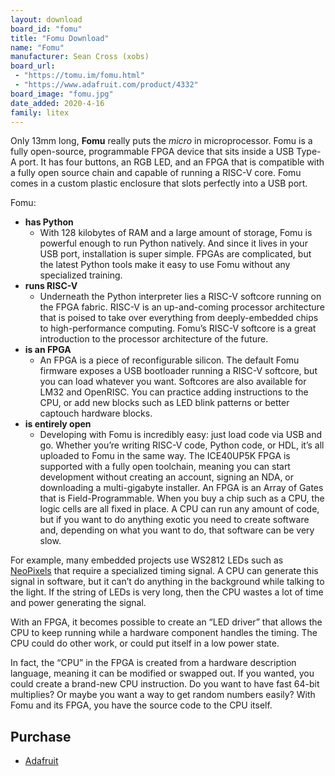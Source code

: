 ```yaml
---
layout: download
board_id: "fomu"
title: "Fomu Download"
name: "Fomu"
manufacturer: Sean Cross (xobs)
board_url:
 - "https://tomu.im/fomu.html"
 - "https://www.adafruit.com/product/4332"
board_image: "fomu.jpg"
date_added: 2020-4-16
family: litex
---
```


Only 13mm long, **Fomu** really puts the _micro_ in microprocessor. Fomu is a fully open-source, programmable FPGA device that sits inside a USB Type-A port. It has four buttons, an RGB LED, and an FPGA that is compatible with a fully open source chain and capable of running a RISC-V core. Fomu comes in a custom plastic enclosure that slots perfectly into a USB port.

Fomu:

 * **has Python**
   * With 128 kilobytes of RAM and a large amount of storage, Fomu is powerful enough to run Python natively. And since it lives in your USB port, installation is super simple. FPGAs are complicated, but the latest Python tools make it easy to use Fomu without any specialized training.
 * **runs RISC-V**
   * Underneath the Python interpreter lies a RISC-V softcore running on the FPGA fabric. RISC-V is an up-and-coming processor architecture that is poised to take over everything from deeply-embedded chips to high-performance computing. Fomu’s RISC-V softcore is a great introduction to the processor architecture of the future.
 * **is an FPGA**
   * An FPGA is a piece of reconfigurable silicon. The default Fomu firmware exposes a USB bootloader running a RISC-V softcore, but you can load whatever you want. Softcores are also available for LM32 and OpenRISC. You can practice adding instructions to the CPU, or add new blocks such as LED blink patterns or better captouch hardware blocks.
 * **is entirely open**
   * Developing with Fomu is incredibly easy: just load code via USB and go. Whether you’re writing RISC-V code, Python code, or HDL, it’s all uploaded to Fomu in the same way. The ICE40UP5K FPGA is supported with a fully open toolchain, meaning you can start development without creating an account, signing an NDA, or downloading a multi-gigabyte installer.
An FPGA is an Array of Gates that is Field-Programmable. When you buy a chip such as a CPU, the logic cells are all fixed in place. A CPU can run any amount of code, but if you want to do anything exotic you need to create software and, depending on what you want to do, that software can be very slow.

For example, many embedded projects use WS2812 LEDs such as [NeoPixels](https://www.adafruit.com/?q=WS2812) that require a specialized timing signal. A CPU can generate this signal in software, but it can’t do anything in the background while talking to the light. If the string of LEDs is very long, then the CPU wastes a lot of time and power generating the signal.

With an FPGA, it becomes possible to create an “LED driver” that allows the CPU to keep running while a hardware component handles the timing. The CPU could do other work, or could put itself in a low power state.

In fact, the “CPU” in the FPGA is created from a hardware description language, meaning it can be modified or swapped out. If you wanted, you could create a brand-new CPU instruction. Do you want to have fast 64-bit multiplies? Or maybe you want a way to get random numbers easily? With Fomu and its FPGA, you have the source code to the CPU itself.

## Purchase
* [Adafruit](https://www.adafruit.com/product/4332)
